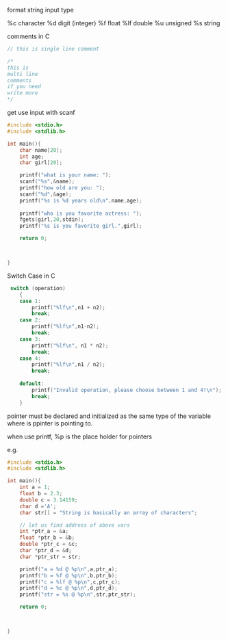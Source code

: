 format string 	input type

%c 	            character
%d 	            digit (integer)
%f 	            float
%lf 	        double
%u 	            unsigned
%s 	            string

comments in C
```c
// this is single line comment

/*
this is 
multi line
comments 
if you need 
write more
*/
```

get use input with scanf

```c
#include <stdio.h>
#include <stdlib.h>

int main(){
    char name[20];
    int age;
    char girl[20];

    printf("what is your name: ");
    scanf("%s",&name);
    printf("how old are you: ");
    scanf("%d",&age);
    printf("%s is %d years old\n",name,age);
    
    printf("who is you favorite actress: ");
    fgets(girl,20,stdin);
    printf("%s is you favorite girl.",girl);

    return 0;



}
```

Switch Case in C

```c
 switch (operation)
    {
    case 1:
        printf("%lf\n",n1 + n2);
        break;
    case 2:
        printf("%lf\n",n1-n2);
        break;
    case 3:
        printf("%lf\n", n1 * n2);
        break;
    case 4:
        printf("%lf\n",n1 / n2);
        break;
    
    default:
        printf("Invalid operation, please choose between 1 and 4!\n");
        break;
    }
```

pointer must be declared and initialized as the same type of the variable where is ppinter is pointing to.

when use printf, %p is the place holder for pointers

e.g.
```c
#include <stdio.h>
#include <stdlib.h>

int main(){
    int a = 1;
    float b = 2.3;
    double c = 3.14159;
    char d ='A';
    char str[] = "String is basically an array of characters";

    // let us find address of above vars
    int *ptr_a = &a;
    float *ptr_b = &b;
    double *ptr_c = &c;
    char *ptr_d = &d;
    char *ptr_str = str;

    printf("a = %d @ %p\n",a,ptr_a);
    printf("b = %f @ %p\n",b,ptr_b);
    printf("c = %lf @ %p\n",c,ptr_c);
    printf("d = %c @ %p\n",d,ptr_d);
    printf("str = %s @ %p\n",str,ptr_str);

    return 0;



}

```